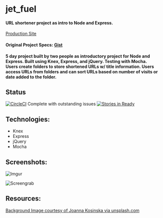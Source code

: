 # jet_fuel
#### URL shortener project as intro to Node and Express.
[Production Site](https://lt-cb-jet.herokuapp.com/)

#### Original Project Specs: [Gist](http://frontend.turing.io/projects/jet-fuel.html)

#### 5 day project built by two people as introductory project for Node and Express. Built using Knex, Express, and jQuery. Testing with Mocha. Users create folders to store shortened URLs w/ title information. Users access URLs from folders and can sort URLs based on number of visits or date added to the folder.

## Status
[![CircleCI](https://circleci.com/gh/lauraturk/jet_fuel.svg?style=svg)](https://circleci.com/gh/lauraturk/jet_fuel)
Complete with outstanding issues
[![Stories in Ready](https://badge.waffle.io/lauraturk/jet_fuel.png?label=ready&title=Ready)](http://waffle.io/lauraturk/jet_fuel)

## Technologies:
* Knex
* Express
* jQuery
* Mocha

## Screenshots:

![Imgur](http://i.imgur.com/srtoJJC.png)

![Screengrab](http://g.recordit.co/KB4HZVNQP5.gif)

## Resources:
[Background Image courtesy of Joanna Kosinska via unsplash.com](https://unsplash.com/@joannakosinska?utm_medium=referral&utm_campaign=photographer-credit&utm_content=creditBadge)
